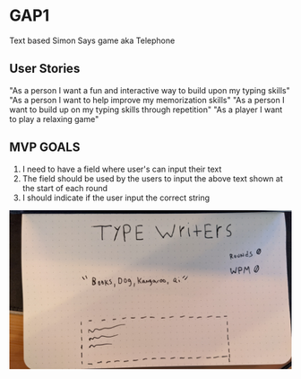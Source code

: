 # GAP1
Text based Simon Says game aka Telephone
## User Stories
"As a person I want a fun and interactive way to build upon my typing skills"
"As a person I want to help improve my memorization skills"
"As a person I want to build up on my typing skills through repetition"
"As a player I want to play a relaxing game"
## MVP GOALS
1. I need to have a field where user's can input their text
2. The field should be used by the users to input the above text shown at the start of each round
3. I should indicate if the user input the correct string

![](/GAP1wireframe.jpg)